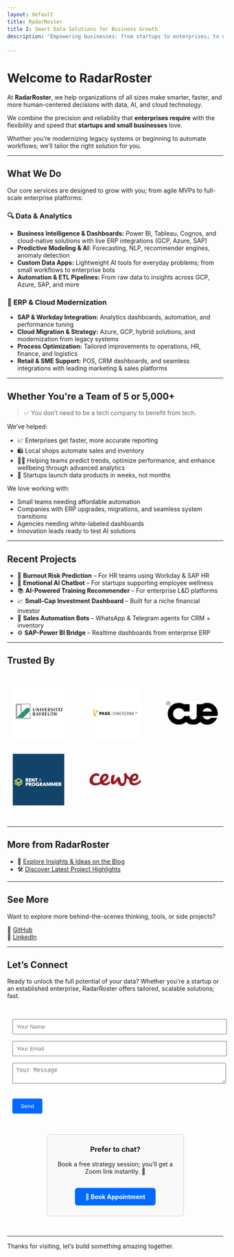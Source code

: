 ```yaml
---
layout: default
title: RadarRoster 
title 2: Smart Data Solutions for Business Growth
description: "Empowering businesses: from startups to enterprises; to unlock actionable insights from data."

---
```


# Welcome to RadarRoster

At **RadarRoster**, we help organizations of all sizes make smarter, faster, and more human-centered decisions with data, AI, and cloud technology.

We combine the precision and reliability that **enterprises require** with the flexibility and speed that **startups and small businesses** love.

Whether you’re modernizing legacy systems or beginning to automate workflows; we’ll tailor the right solution for you.

---

## What We Do

Our core services are designed to grow with you; from agile MVPs to full-scale enterprise platforms:

### 🔍 Data & Analytics
- **Business Intelligence & Dashboards:** Power BI, Tableau, Cognos, and cloud-native solutions with live ERP integrations (GCP, Azure, SAP)  
- **Predictive Modeling & AI:** Forecasting, NLP, recommender engines, anomaly detection  
- **Custom Data Apps:** Lightweight AI tools for everyday problems; from small workflows to enterprise bots  
- **Automation & ETL Pipelines:** From raw data to insights across GCP, Azure, SAP, and more

### 🧩 ERP & Cloud Modernization
- **SAP & Workday Integration:** Analytics dashboards, automation, and performance tuning  
- **Cloud Migration & Strategy:** Azure, GCP, hybrid solutions, and modernization from legacy systems  
- **Process Optimization:** Tailored improvements to operations, HR, finance, and logistics  
- **Retail & SME Support:** POS, CRM dashboards, and seamless integrations with leading marketing & sales platforms  

---

## Whether You're a Team of 5 or 5,000+

> ✅ You don’t need to be a tech company to benefit from tech.

We’ve helped:
- 📈 Enterprises get faster, more accurate reporting  
- 🛍️ Local shops automate sales and inventory  
- 🧑‍💼 Helping teams predict trends, optimize performance, and enhance wellbeing through advanced analytics  
- 🚀 Startups launch data products in weeks, not months

We love working with:
- Small teams needing affordable automation  
- Companies with ERP upgrades, migrations, and seamless system transitions
- Agencies needing white-labeled dashboards  
- Innovation leads ready to test AI solutions

---

## Recent Projects

- 🧠 **Burnout Risk Prediction** – For HR teams using Workday & SAP HR  
- 💬 **Emotional AI Chatbot** – For startups supporting employee wellness  
- 📚 **AI-Powered Training Recommender** – For enterprise L&D platforms  
- 📈 **Small-Cap Investment Dashboard** – Built for a niche financial investor  
- 🤖 **Sales Automation Bots** – WhatsApp & Telegram agents for CRM + inventory  
- ⚙️ **SAP-Power BI Bridge** – Realtime dashboards from enterprise ERP

---

## Trusted By

<section id="clients" style="padding: 2rem 0;">
  <div class="clients-logos" style="
    display: grid;
    grid-template-columns: repeat(auto-fit, minmax(120px, 1fr));
    gap: 2rem;
    justify-items: center;
    align-items: center;
    max-width: 1000px;
    margin: 0 auto;
  ">
    <a href="https://www.uni-bayreuth.de" target="_blank" rel="noopener"><img src="/assets/img/clients/ubt.jpg" alt="University of Bayreuth" style="max-width: 120px; filter: grayscale(30%); transition: filter 0.3s;" /></a>
    <a href="https://www.pass-ag.com" target="_blank" rel="noopener"><img src="/assets/img/clients/pass-tech.png" alt="Pass Stanztechnik AG" style="max-width: 120px; filter: grayscale(30%); transition: filter 0.3s;" /></a>
    <a href="https://cueconcept.de" target="_blank" rel="noopener"><img src="/assets/img/clients/cueconcept.png" alt="Cueconcept GmbH" style="max-width: 120px; filter: grayscale(30%); transition: filter 0.3s;" /></a>
    <a href="https://rent-a-programmer.de" target="_blank" rel="noopener"><img src="/assets/img/clients/rp.png" alt="Rent a Programmer" style="max-width: 120px; filter: grayscale(30%); transition: filter 0.3s;" /></a>
    <a href="https://cewe.de" target="_blank" rel="noopener"><img src="/assets/img/clients/cewe.png" alt="CEWE" style="max-width: 120px; filter: grayscale(30%); transition: filter 0.3s;" /></a>
  </div>
</section>

---

## More from RadarRoster

- 📘 [Explore Insights & Ideas on the Blog](/blog/)
- 🛠️ [Discover Latest Project Highlights](/showcase/)

---

## See More

Want to explore more behind-the-scenes thinking, tools, or side projects?

🔗 [GitHub](https://github.com/dda-oo)  
🔗 [LinkedIn](https://www.linkedin.com/in/daryooshdehestani/)

---

## Let’s Connect

Ready to unlock the full potential of your data? Whether you're a startup or an established enterprise, RadarRoster offers tailored, scalable solutions; fast.

<div
  style="
    display: flex;
    flex-wrap: wrap;
    justify-content: center;
    gap: 2rem;
    align-items: flex-start;
    padding: 2rem 0;
    max-width: 960px;
    margin: 0 auto;
  "
>
  <!-- Load reCAPTCHA -->
<script src="https://www.google.com/recaptcha/api.js" async defer></script>

<form id="contact-form" action="https://formsubmit.co/ajax/dehestani@radarroster.com" method="POST" style="max-width: 480px; margin: 0 auto;">
  <input type="text" name="name" placeholder="Your Name" required style="width: 100%; padding: 0.5rem; margin-bottom: 1rem;" />
  <input type="email" name="email" placeholder="Your Email" required style="width: 100%; padding: 0.5rem; margin-bottom: 1rem;" />
  <textarea name="message" placeholder="Your Message" required style="width: 100%; padding: 0.5rem; margin-bottom: 1rem;"></textarea>

  <div class="g-recaptcha" data-sitekey="6LeJN4crAAAAAAmejXLmM2V5AoEhNM98Qq3Jd9uS" style="margin-bottom: 1rem;"></div>

  <button type="submit" style="padding: 0.6rem 1.2rem; background-color: #0069ff; color: white; border: none; cursor: pointer; border-radius: 4px;">Send</button>

  <p id="form-status" style="margin-top: 1rem; font-weight: bold;"></p>
</form>

<script>
  document.getElementById('contact-form').addEventListener('submit', async function(event) {
    event.preventDefault();

    const form = event.target;
    const status = document.getElementById('form-status');
    const captchaResponse = grecaptcha.getResponse();

    if (!captchaResponse) {
      status.style.color = 'red';
      status.textContent = '⚠️ Please complete the CAPTCHA before submitting.';
      return;
    }

    status.style.color = 'black';
    status.textContent = '⏳ Sending your message...';

    const formData = new FormData(form);

    try {
      const response = await fetch(form.action, {
        method: 'POST',
        body: formData,
        headers: {
          'Accept': 'application/json'
        }
      });

      if (response.ok) {
        status.style.color = 'green';
        status.textContent = '✅ Thank you! We\'ll be in touch soon.';
        form.reset();
        grecaptcha.reset();
      } else {
        status.style.color = 'red';
        status.textContent = '❌ Something went wrong. Please try again later.';
      }
    } catch (error) {
      status.style.color = 'red';
      status.textContent = '❌ Network error. Please check your connection.';
    }
  });
</script>

  <div
    style="
      flex: 0 1 320px;
      border: 1px solid #ccc;
      padding: 1.5rem;
      border-radius: 8px;
      text-align: center;
      background-color: #f9f9f9;
      min-width: 280px;
      box-sizing: border-box;
    "
  >
    <h3 style="margin-top: 0;">Prefer to chat?</h3>
    <p>Book a free strategy session; you’ll get a Zoom link instantly. 🎥</p>
    <a
      href="https://calendly.com/radarroster/meeting"
      target="_blank"
      style="
        display: inline-block;
        margin-top: 1rem;
        padding: 0.75rem 1.5rem;
        background-color: #0069ff;
        color: white;
        text-decoration: none;
        border-radius: 6px;
        font-weight: bold;
      "
      >📅 Book Appointment</a
    >
  </div>
</div>

---

Thanks for visiting, let’s build something amazing together.
